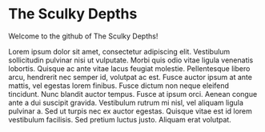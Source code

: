 # The Sculky Depths
Welcome to the github of The Sculky Depths!

Lorem ipsum dolor sit amet, consectetur adipiscing elit. Vestibulum sollicitudin pulvinar nisi ut vulputate. 
Morbi quis odio vitae ligula venenatis lobortis. Quisque ac ante vitae lacus feugiat molestie. Pellentesque libero arcu,
hendrerit nec semper id, volutpat ac est. Fusce auctor ipsum at ante mattis, vel egestas lorem finibus. Fusce dictum non neque eleifend tincidunt.
Nunc blandit auctor tempus. Fusce at ipsum orci. Aenean congue ante a dui suscipit gravida. Vestibulum rutrum mi nisl, vel aliquam ligula pulvinar a.
Sed ut turpis nec ex auctor egestas. Quisque vitae est id lorem vestibulum facilisis. Sed pretium luctus justo. Aliquam erat volutpat.
